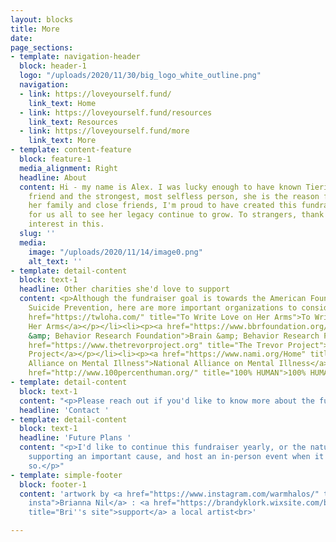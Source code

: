 ```yaml
---
layout: blocks
title: More
date: 
page_sections:
- template: navigation-header
  block: header-1
  logo: "/uploads/2020/11/30/big_logo_white_outline.png"
  navigation:
  - link: https://loveyourself.fund/
    link_text: Home
  - link: https://loveyourself.fund/resources
    link_text: Resources
  - link: https://loveyourself.fund/more
    link_text: More
- template: content-feature
  block: feature-1
  media_alignment: Right
  headline: About
  content: Hi - my name is Alex. I was lucky enough to have known Tierica. My best
    friend and the strongest, most selfless person, she is the reason for all of this.<br><br>To
    her family and close friends, I'm proud to have created this fundraiser as a way
    for us all to see her legacy continue to grow. To strangers, thank you for showing
    interest in this.
  slug: ''
  media:
    image: "/uploads/2020/11/14/image0.png"
    alt_text: ''
- template: detail-content
  block: text-1
  headline: Other charities she'd love to support
  content: <p>Although the fundraiser goal is towards the American Foundation for
    Suicide Prevention, here are more important organizations to consider.</p><ul><li><p><a
    href="https://twloha.com/" title="To Write Love on Her Arms">To Write Love on
    Her Arms</a></p></li><li><p><a href="https://www.bbrfoundation.org/" title="Brain
    &amp; Behavior Research Foundation">Brain &amp; Behavior Research Foundation</a></p></li><li><p><a
    href="https://www.thetrevorproject.org" title="The Trevor Project">The Trevor
    Project</a></p></li><li><p><a href="https://www.nami.org/Home" title="National
    Alliance on Mental Illness">National Alliance on Mental Illness</a></p></li><li><p><a
    href="http://www.100percenthuman.org/" title="100% HUMAN">100% HUMAN</a></p></li></ul>
- template: detail-content
  block: text-1
  content: "<p>Please reach out if you'd like to know more about the fundraiser:</p><blockquote><p>alex.halbeisen@gmail.com</p></blockquote>"
  headline: 'Contact '
- template: detail-content
  block: text-1
  headline: 'Future Plans '
  content: "<p>I'd like to continue this fundraiser yearly, or the nature of it by
    supporting an important cause, and host an in-person event when it's safe to do
    so.</p>"
- template: simple-footer
  block: footer-1
  content: 'artwork by <a href="https://www.instagram.com/warmhalos/" title="Bri''s
    insta">Brianna Nil</a> : <a href="https://brandyklork.wixsite.com/briannanil"
    title="Bri''s site">support</a> a local artist<br>'

---
```

